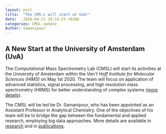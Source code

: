 ```yaml
---
layout: post
title:  "The CMS-L will start at UvA!"
date:   2020-04-21 18:14:23 +0200
categories: CMSL update
Author: Samanipour
---
```


## A New Start at the University of Amsterdam (UvA)
The Computational Mass Spectrometry Lab (CMSL) will start its activities at the University of Amsterdam within the *Van't Hoff Institute for Molecular Sciences (HIMS)* on May 1st 2020. The team will focus on application of advanced statistics, signal processing, and high resolution mass spectrometry (HRMS) for better understanding of complex systems ([more details](https://hims.uva.nl/content/news/2020/04/analytical-scientist-saer-samanipour-appointed-as-assistant-professor.html?origin=Y0HK108uT1aEZesHxZHHvg&cb)).

The CMSL will be led be Dr. Samanipour, who has been appointed as an Assistant Professor in Analytical Chemistry. One of the objectives of his team will be to bridge the gap between the fundamental and applied research, employing big data approaches. More details are available in [research](https://computmassspeclab.github.io/website/research/) and in [publications](https://computmassspeclab.github.io/website/publication/).  
